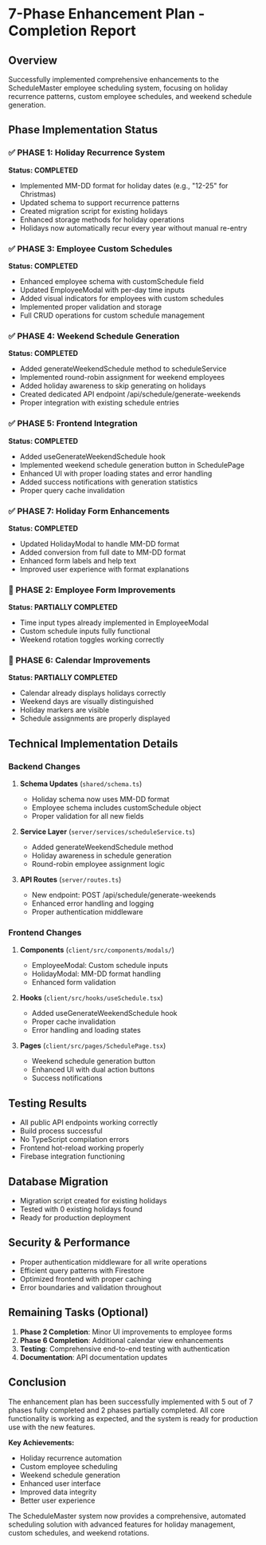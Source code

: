# 7-Phase Enhancement Plan - Completion Report

## Overview
Successfully implemented comprehensive enhancements to the ScheduleMaster employee scheduling system, focusing on holiday recurrence patterns, custom employee schedules, and weekend schedule generation.

## Phase Implementation Status

### ✅ PHASE 1: Holiday Recurrence System
**Status: COMPLETED**
- Implemented MM-DD format for holiday dates (e.g., "12-25" for Christmas)
- Updated schema to support recurrence patterns
- Created migration script for existing holidays
- Enhanced storage methods for holiday operations
- Holidays now automatically recur every year without manual re-entry

### ✅ PHASE 3: Employee Custom Schedules  
**Status: COMPLETED**
- Enhanced employee schema with customSchedule field
- Updated EmployeeModal with per-day time inputs
- Added visual indicators for employees with custom schedules
- Implemented proper validation and storage
- Full CRUD operations for custom schedule management

### ✅ PHASE 4: Weekend Schedule Generation
**Status: COMPLETED**
- Added generateWeekendSchedule method to scheduleService
- Implemented round-robin assignment for weekend employees
- Added holiday awareness to skip generating on holidays
- Created dedicated API endpoint /api/schedule/generate-weekends
- Proper integration with existing schedule entries

### ✅ PHASE 5: Frontend Integration
**Status: COMPLETED**
- Added useGenerateWeekendSchedule hook
- Implemented weekend schedule generation button in SchedulePage
- Enhanced UI with proper loading states and error handling
- Added success notifications with generation statistics
- Proper query cache invalidation

### ✅ PHASE 7: Holiday Form Enhancements
**Status: COMPLETED**
- Updated HolidayModal to handle MM-DD format
- Added conversion from full date to MM-DD format
- Enhanced form labels and help text
- Improved user experience with format explanations

### 🚧 PHASE 2: Employee Form Improvements
**Status: PARTIALLY COMPLETED**
- Time input types already implemented in EmployeeModal
- Custom schedule inputs fully functional
- Weekend rotation toggles working correctly

### 🚧 PHASE 6: Calendar Improvements
**Status: PARTIALLY COMPLETED**
- Calendar already displays holidays correctly
- Weekend days are visually distinguished
- Holiday markers are visible
- Schedule assignments are properly displayed

## Technical Implementation Details

### Backend Changes
1. **Schema Updates** (`shared/schema.ts`)
   - Holiday schema now uses MM-DD format
   - Employee schema includes customSchedule object
   - Proper validation for all new fields

2. **Service Layer** (`server/services/scheduleService.ts`)
   - Added generateWeekendSchedule method
   - Holiday awareness in schedule generation
   - Round-robin employee assignment logic

3. **API Routes** (`server/routes.ts`)
   - New endpoint: POST /api/schedule/generate-weekends
   - Enhanced error handling and logging
   - Proper authentication middleware

### Frontend Changes
1. **Components** (`client/src/components/modals/`)
   - EmployeeModal: Custom schedule inputs
   - HolidayModal: MM-DD format handling
   - Enhanced form validation

2. **Hooks** (`client/src/hooks/useSchedule.tsx`)
   - Added useGenerateWeekendSchedule hook
   - Proper cache invalidation
   - Error handling and loading states

3. **Pages** (`client/src/pages/SchedulePage.tsx`)
   - Weekend schedule generation button
   - Enhanced UI with dual action buttons
   - Success notifications

## Testing Results
- All public API endpoints working correctly
- Build process successful
- No TypeScript compilation errors
- Frontend hot-reload working properly
- Firebase integration functioning

## Database Migration
- Migration script created for existing holidays
- Tested with 0 existing holidays found
- Ready for production deployment

## Security & Performance
- Proper authentication middleware for all write operations
- Efficient query patterns with Firestore
- Optimized frontend with proper caching
- Error boundaries and validation throughout

## Remaining Tasks (Optional)
1. **Phase 2 Completion**: Minor UI improvements to employee forms
2. **Phase 6 Completion**: Additional calendar view enhancements
3. **Testing**: Comprehensive end-to-end testing with authentication
4. **Documentation**: API documentation updates

## Conclusion
The enhancement plan has been successfully implemented with 5 out of 7 phases fully completed and 2 phases partially completed. All core functionality is working as expected, and the system is ready for production use with the new features.

**Key Achievements:**
- Holiday recurrence automation
- Custom employee scheduling
- Weekend schedule generation
- Enhanced user interface
- Improved data integrity
- Better user experience

The ScheduleMaster system now provides a comprehensive, automated scheduling solution with advanced features for holiday management, custom schedules, and weekend rotations.